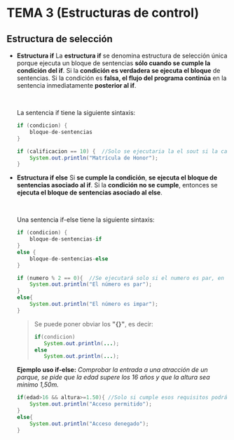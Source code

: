 # TEMA 3 (Estructuras de control)

## Estructura de selección

* **Estructura if**
    La **estructura if** se denomina estructura de selección única porque ejecuta un bloque de sentencias **sólo cuando se cumple la condición del if**. Si la **condición es verdadera se ejecuta el bloque** de sentencias. Si la condición es **falsa, el flujo del programa continúa** en la sentencia inmediatamente **posterior al if**.

    <br>

    La sentencia if tiene la siguiente sintaxis:
    ~~~java
    if (condicion) {
        bloque-de-sentencias
    }
    ~~~
    ~~~java
    if (calificacion == 10) {  //Solo se ejecutaria la el sout si la calificacion es igual a 10
	    System.out.println("Matrícula de Honor");
    }
    ~~~

* **Estructura if else**
    Si **se cumple la condición**, **se ejecuta el bloque de sentencias asociado al if**. Si la **condición no se cumple**, entonces se **ejecuta el bloque de sentencias asociado al else**.

    <br>

    Una sentencia if-else tiene la siguiente sintaxis:
    ~~~java
    if (condicion) {
        bloque-de-sentencias-if
    }
    else {
        bloque-de-sentencias-else
    }
    ~~~
    ~~~java
    if (numero % 2 == 0){  //Se ejecutará solo si el numero es par, en el otro caso se ejecuta el else
        System.out.println("El número es par");
    }
    else{
        System.out.println("El número es impar");
    }
    ~~~
    > Se puede poner obviar los **"{}"**, es decir:
    >~~~java
    >if(condicion)
    >    System.out.println(...);
    >else
    >    System.out.println(...);
    >~~~

    **Ejemplo uso if-else:**
        _Comprobar la entrada a una atracción de un parque, se pide que la edad supere los 16 años y que la altura sea minimo 1,50m._
    ~~~java
    if(edad>16 && altura>=1.50){ //Solo si cumple esos requisitos podrá entrar
        System.out.println("Acceso permitido");
    }
    else{
        System.out.println("Acceso denegado");
    }
    ~~~